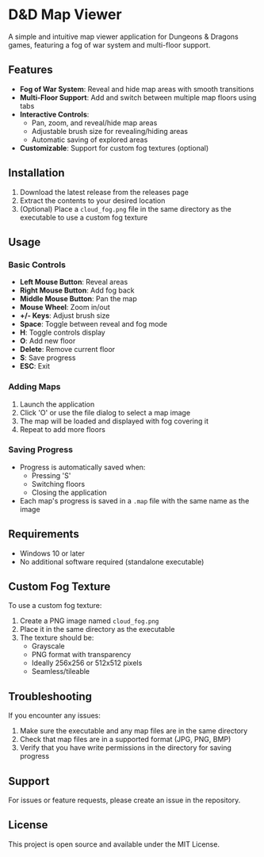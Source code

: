 # D&D Map Viewer

A simple and intuitive map viewer application for Dungeons & Dragons games, featuring a fog of war system and multi-floor support.

## Features

- **Fog of War System**: Reveal and hide map areas with smooth transitions
- **Multi-Floor Support**: Add and switch between multiple map floors using tabs
- **Interactive Controls**: 
  - Pan, zoom, and reveal/hide map areas
  - Adjustable brush size for revealing/hiding areas
  - Automatic saving of explored areas
- **Customizable**: Support for custom fog textures (optional)

## Installation

1. Download the latest release from the releases page
2. Extract the contents to your desired location
3. (Optional) Place a `cloud_fog.png` file in the same directory as the executable to use a custom fog texture

## Usage

### Basic Controls

- **Left Mouse Button**: Reveal areas
- **Right Mouse Button**: Add fog back
- **Middle Mouse Button**: Pan the map
- **Mouse Wheel**: Zoom in/out
- **+/- Keys**: Adjust brush size
- **Space**: Toggle between reveal and fog mode
- **H**: Toggle controls display
- **O**: Add new floor
- **Delete**: Remove current floor
- **S**: Save progress
- **ESC**: Exit

### Adding Maps

1. Launch the application
2. Click 'O' or use the file dialog to select a map image
3. The map will be loaded and displayed with fog covering it
4. Repeat to add more floors

### Saving Progress

- Progress is automatically saved when:
  - Pressing 'S'
  - Switching floors
  - Closing the application
- Each map's progress is saved in a `.map` file with the same name as the image

## Requirements

- Windows 10 or later
- No additional software required (standalone executable)

## Custom Fog Texture

To use a custom fog texture:
1. Create a PNG image named `cloud_fog.png`
2. Place it in the same directory as the executable
3. The texture should be:
   - Grayscale
   - PNG format with transparency
   - Ideally 256x256 or 512x512 pixels
   - Seamless/tileable

## Troubleshooting

If you encounter any issues:
1. Make sure the executable and any map files are in the same directory
2. Check that map files are in a supported format (JPG, PNG, BMP)
3. Verify that you have write permissions in the directory for saving progress

## Support

For issues or feature requests, please create an issue in the repository.

## License

This project is open source and available under the MIT License. 
